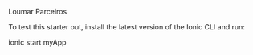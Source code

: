 Loumar Parceiros

To test this starter out, install the latest version of the Ionic CLI and run:

ionic start myApp 
